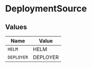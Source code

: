 # DeploymentSource


## Values

| Name       | Value      |
| ---------- | ---------- |
| `HELM`     | HELM       |
| `DEPLOYER` | DEPLOYER   |